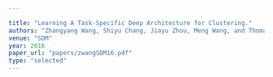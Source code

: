 ```yaml
---

title: "Learning A Task-Specific Deep Architecture for Clustering."
authors: "Zhangyang Wang, Shiyu Chang, Jiayu Zhou, Meng Wang, and Thomas Huang"
venue: "SDM"
year: 2016
paper_url: "papers/zwangSDM16.pdf"
type: "selected"
---
```

